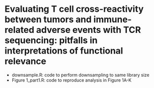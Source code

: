 # Evaluating T cell cross-reactivity between tumors and immune-related adverse events with TCR sequencing: pitfalls in interpretations of functional relevance

* downsample.R: code to perform downsampling to same library size
* Figure 1_part1.R: code to reproduce analysis in Figure 1A-K
